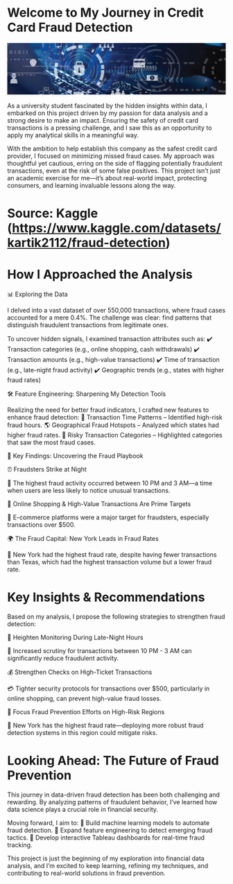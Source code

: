# Welcome to My Journey in Credit Card Fraud Detection

![headers_fraud-prev](images/headers_fraud-prev.jpg)

As a university student fascinated by the hidden insights within data, I embarked on this project driven by my passion for data analysis and a strong desire to make an impact. Ensuring the safety of credit card transactions is a pressing challenge, and I saw this as an opportunity to apply my analytical skills in a meaningful way.

With the ambition to help establish this company as the safest credit card provider, I focused on minimizing missed fraud cases. My approach was thoughtful yet cautious, erring on the side of flagging potentially fraudulent transactions, even at the risk of some false positives. This project isn’t just an academic exercise for me—it’s about real-world impact, protecting consumers, and learning invaluable lessons along the way.

# Source: Kaggle (https://www.kaggle.com/datasets/kartik2112/fraud-detection)

# How I Approached the Analysis

📊 Exploring the Data

I delved into a vast dataset of over 550,000 transactions, where fraud cases accounted for a mere 0.4%. The challenge was clear: find patterns that distinguish fraudulent transactions from legitimate ones.

To uncover hidden signals, I examined transaction attributes such as:
✔️ Transaction categories (e.g., online shopping, cash withdrawals)
✔️ Transaction amounts (e.g., high-value transactions)
✔️ Time of transaction (e.g., late-night fraud activity)
✔️ Geographic trends (e.g., states with higher fraud rates)

🛠️ Feature Engineering: Sharpening My Detection Tools

Realizing the need for better fraud indicators, I crafted new features to enhance fraud detection:
🚀 Transaction Time Patterns – Identified high-risk fraud hours.
🌎 Geographical Fraud Hotspots – Analyzed which states had higher fraud rates.
🛒 Risky Transaction Categories – Highlighted categories that saw the most fraud cases.

🔎 Key Findings: Uncovering the Fraud Playbook

⏰ Fraudsters Strike at Night

🔸 The highest fraud activity occurred between 10 PM and 3 AM—a time when users are less likely to notice unusual transactions.

🛒 Online Shopping & High-Value Transactions Are Prime Targets

🔸 E-commerce platforms were a major target for fraudsters, especially transactions over $500.

🌍 The Fraud Capital: New York Leads in Fraud Rates

🔸 New York had the highest fraud rate, despite having fewer transactions than Texas, which had the highest transaction volume but a lower fraud rate.

# Key Insights & Recommendations

Based on my analysis, I propose the following strategies to strengthen fraud detection:

🔴 Heighten Monitoring During Late-Night Hours

🚨 Increased scrutiny for transactions between 10 PM - 3 AM can significantly reduce fraudulent activity.

💰 Strengthen Checks on High-Ticket Transactions

💳 Tighter security protocols for transactions over $500, particularly in online shopping, can prevent high-value fraud losses.

📍 Focus Fraud Prevention Efforts on High-Risk Regions

🗽 New York has the highest fraud rate—deploying more robust fraud detection systems in this region could mitigate risks.

# Looking Ahead: The Future of Fraud Prevention

This journey in data-driven fraud detection has been both challenging and rewarding. By analyzing patterns of fraudulent behavior, I’ve learned how data science plays a crucial role in financial security.

Moving forward, I aim to:
🔹 Build machine learning models to automate fraud detection.
🔹 Expand feature engineering to detect emerging fraud tactics.
🔹 Develop interactive Tableau dashboards for real-time fraud tracking.

This project is just the beginning of my exploration into financial data analysis, and I’m excited to keep learning, refining my techniques, and contributing to real-world solutions in fraud prevention.